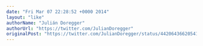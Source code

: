 ```yaml
---
date: "Fri Mar 07 22:28:52 +0000 2014"
layout: "like"
authorName: "Julián Doregger"
authorUrl: "https://twitter.com/JulianDoregger"
originalPost: "https://twitter.com/JulianDoregger/status/442064366205419520"
---
```

